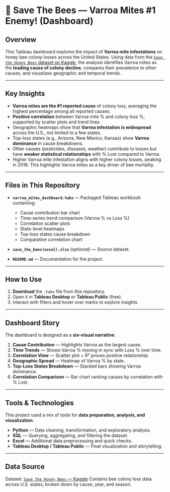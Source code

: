 
# 🐝 Save The Bees — Varroa Mites  #1 Enemy! (Dashboard)

## Overview

This Tableau dashboard explores the impact of **Varroa mite infestations** on honey bee colony losses across the United States.
Using data from the [`Save the Honey Bees` dataset on Kaggle](https://www.kaggle.com/datasets/m000sey/save-the-honey-bees/data), the analysis identifies Varroa mites as the **leading cause of colony decline**, compares their prevalence to other causes, and visualizes geographic and temporal trends.

---

## Key Insights

* **Varroa mites are the #1 reported cause** of colony loss, averaging the highest percentage among all reported causes.
* **Positive correlation** between Varroa mite % and colony loss %, supported by scatter plots and trend lines.
* Geographic heatmaps show that **Varroa infestation is widespread** across the U.S., not limited to a few states.
* Top-loss states (e.g., Arizona, New Mexico, Kansas) show **Varroa dominance** in cause breakdowns.
* Other causes (pesticides, diseases, weather) contribute to losses but have **weaker statistical relationships** with % Lost compared to Varroa.
* Higher Varroa mite infestation aligns with higher colony losses, peaking in 2018. This highlights Varroa mites as a key driver of bee mortality.

---

## Files in This Repository

* **`varroa_mites_dashboard.twbx`** — Packaged Tableau workbook containing:

  * Cause contribution bar chart
  * Time-series trend comparison (Varroa % vs Loss %)
  * Correlation scatter plots
  * State-level heatmaps
  * Top-loss states cause breakdown
  * Comparative correlation chart
* **`save_the_bees(excel).xlsx`** *(optional)* — Source dataset.
* **`README.md`** — Documentation for the project.

---

## How to Use

1. **Download** the `.twbx` file from this repository.
2. Open it in **Tableau Desktop** or **Tableau Public** (free).
3. Interact with filters and hover over marks to explore insights.

---

## Dashboard Story

The dashboard is designed as a **six-visual narrative**:

1. **Cause Contribution** — Highlights Varroa as the largest cause.
2. **Time Trends** — Shows Varroa % moving in sync with Loss % over time.
3. **Correlation View** — Scatter plot + R² proves positive relationship.
4. **Geographic Spread** — Heatmap of Varroa % by state.
5. **Top-Loss States Breakdown** — Stacked bars showing Varroa dominance.
6. **Correlation Comparison** — Bar chart ranking causes by correlation with % Lost.

---

## Tools & Technologies

This project used a mix of tools for **data preparation, analysis, and visualization**:

* **Python** — Data cleaning, transformation, and exploratory analysis.
* **SQL** — Querying, aggregating, and filtering the dataset.
* **Excel** — Additional data preprocessing and quick checks.
* **Tableau Desktop / Tableau Public** — Final visualization and storytelling.

---

## Data Source

Dataset: [`Save the Honey Bees` — Kaggle](https://www.kaggle.com/datasets/m000sey/save-the-honey-bees/data)
Contains bee colony loss data across U.S. states, broken down by cause, year, and season.



